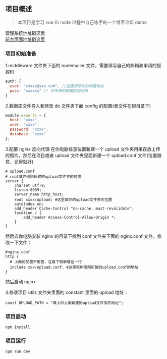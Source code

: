 ## 项目概述
> 本项目是学习 vue 和 node 过程中自己练手的一个博客论坛 demo

[管理系统地址戳这里](https://github.com/cjuncjy/Forum-Admin)  
[前台页面地址戳这里](https://github.com/cjuncjy/Forum-Front)
### 项目初始准备

1.middleware 文件夹下面的 nodemailer 文件，需要填写自己的邮箱和申请的授权码

```javascript
auth: {
  user: "xxxxx@xxx.com", //这里填写你的邮箱地址
  pass: "xxxxxx" // 你申请的邮箱的授权码
}
```

2.数据库文件导入和修改 db 文件夹下面 config 的配置(表文件在根目录下)

```javascript
module.exports = {
  host: "xxxx",
  user: "xxxx",
  password: "xxxx",
  database: "xxxx"
};
```

3.配置 nginx 反向代理
在你电脑任意位置新建一个 upload 文件夹用来存放上传的照片，然后在项目或者 upload 文件夹里面新建一个 upload.conf 文件(位置随意，记得就好)

```nginx
# upload.conf
# root填你刚刚新建的upload文件夹的位置
server {
	charset utf-8;
	listen 8089;
	server_name http_host;
	root xxxx/upload; #这里填你的upload文件夹的位置
	autoindex on;
	add_header Cache-Control "no-cache, must-revalidate";
	location / {
		add_header Access-Control-Allow-Origin *;
	}
}
```

然后去你电脑安装 nginx 的目录下找到 conf 文件夹下面的 nginx.conf 文件，修改一下文件：

```nginx
#nginx.conf
http {
  # 上面的配置不用管，在最下面新增这一行
  include xxx/upload.conf; #这里填你刚刚新建的upload.conf的地址
}
```

然后启动 nginx

4.修改项目 utils 文件夹里面的 constant 里面的 upload 地址：

```
const UPLOAD_PATH = "填上你上面新建的upload文件夹的地址";
```

### 项目启动

```
npm install
```

### 项目运行

```
npm run dev
```

